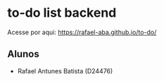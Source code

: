 # to-do list backend

Acesse por aqui:
https://rafael-aba.github.io/to-do/

## Alunos
- Rafael Antunes Batista (D24476)